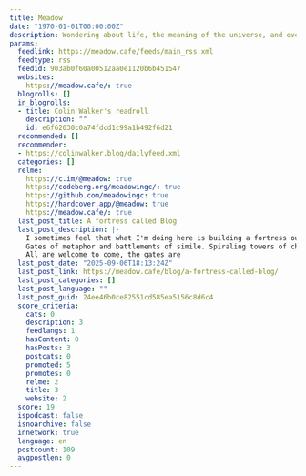 ```yaml
---
title: Meadow
date: "1970-01-01T00:00:00Z"
description: Wondering about life, the meaning of the universe, and everything.
params:
  feedlink: https://meadow.cafe/feeds/main_rss.xml
  feedtype: rss
  feedid: 903ab0f60a00512aa0e1120b6b451547
  websites:
    https://meadow.cafe/: true
  blogrolls: []
  in_blogrolls:
  - title: Colin Walker's readroll
    description: ""
    id: e6f62030c0a74fdcd1c99a1b492f6d21
  recommended: []
  recommender:
  - https://colinwalker.blog/dailyfeed.xml
  categories: []
  relme:
    https://c.im/@meadow: true
    https://codeberg.org/meadowingc/: true
    https://github.com/meadowingc: true
    https://hardcover.app/@meadow: true
    https://meadow.cafe/: true
  last_post_title: A fortress called Blog
  last_post_description: |-
    I sometimes feel that what I'm doing here is building a fortress out of words.
    Gates of metaphor and battlements of simile. Spiraling towers of chained letters.
    All are welcome to come, the gates are
  last_post_date: "2025-09-06T18:13:24Z"
  last_post_link: https://meadow.cafe/blog/a-fortress-called-blog/
  last_post_categories: []
  last_post_language: ""
  last_post_guid: 24ee46b0ce82551cd585ea5156c8d6c4
  score_criteria:
    cats: 0
    description: 3
    feedlangs: 1
    hasContent: 0
    hasPosts: 3
    postcats: 0
    promoted: 5
    promotes: 0
    relme: 2
    title: 3
    website: 2
  score: 19
  ispodcast: false
  isnoarchive: false
  innetwork: true
  language: en
  postcount: 109
  avgpostlen: 0
---
```

